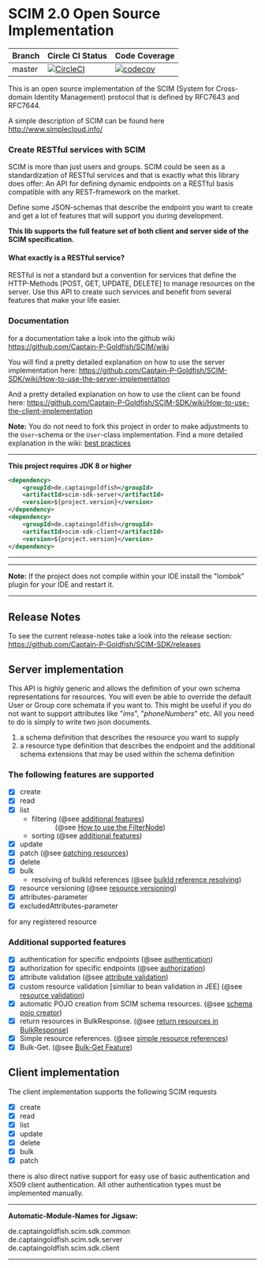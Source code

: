 # SCIM 2.0 Open Source Implementation


|  Branch | Circle CI Status | Code Coverage |
| :------ | :--------------- | :------------ | 
| master  | [![CircleCI](https://circleci.com/gh/Captain-P-Goldfish/SCIM-SDK/tree/master.svg?style=shield)](https://circleci.com/gh/Captain-P-Goldfish/SCIM-SDK/tree/master) | [![codecov](https://codecov.io/gh/Captain-P-Goldfish/SCIM-SDK/branch/master/graph/badge.svg?token=z8URG24FO3)](https://codecov.io/gh/Captain-P-Goldfish/SCIM-SDK) |

This is an open source implementation of the SCIM (System for Cross-domain Identity Management) protocol that is
 defined by RFC7643 and RFC7644. 

A simple description of SCIM can be found here http://www.simplecloud.info/

### Create RESTful services with SCIM

SCIM is more than just users and groups. SCIM could be seen as a standardization of RESTful services and that is exactly
what this library does offer: An API for defining dynamic endpoints on a RESTful basis compatible with any
REST-framework on the market.

Define some JSON-schemas that describe the endpoint you want to create and get a lot of features that will support you
during development.

**This lib supports the full feature set of both client and server side of the SCIM specification.**

#### What exactly is a RESTful service?

RESTful is not a standard but a convention for services that define the HTTP-Methods [POST, GET, UPDATE, DELETE] to
manage resources on the server. Use this API to create such services and benefit from several features that make your
life easier.

### Documentation

for a documentation take a look into the github wiki https://github.com/Captain-P-Goldfish/SCIM/wiki

You will find a pretty detailed explanation on how to use the server implementation
here: https://github.com/Captain-P-Goldfish/SCIM-SDK/wiki/How-to-use-the-server-implementation

And a pretty detailed explanation on how to use the client can be found
here: https://github.com/Captain-P-Goldfish/SCIM-SDK/wiki/How-to-use-the-client-implementation

**Note:** You do not need to fork this project in order to make adjustments to the `User`-schema or the `User`-class
implementation. Find a more detailed explanation in the
wiki: [best practices](https://github.com/Captain-P-Goldfish/SCIM-SDK/wiki/Best-practices)

---
**This project requires JDK 8 or higher**

```xml
<dependency>
    <groupId>de.captaingoldfish</groupId>
    <artifactId>scim-sdk-server</artifactId>
    <version>${project.version}</version>
</dependency>
<dependency>
    <groupId>de.captaingoldfish</groupId>
    <artifactId>scim-sdk-client</artifactId>
    <version>${project.version}</version>
</dependency>
```

---

---
**Note:**
If the project does not compile within your IDE install the "lombok" plugin for your IDE and restart it.

---

## Release Notes

To see the current release-notes take a look into the release
section: https://github.com/Captain-P-Goldfish/SCIM-SDK/releases

## Server implementation

This API is highly generic and allows the definition of your own schema representations for resources. You will even be
able to override the default User or Group core schemata if you want to. This might be useful if you do not want to
support attributes like "*ims*", "*phoneNumbers*" etc. All you need to do is simply to write two json documents.

1. a schema definition that describes the resource you want to supply
2. a resource type definition that describes the endpoint and the additional schema extensions that may be used within
   the schema definition

### The following features are supported

- [x] create
- [x] read
- [x] list
    * filtering (@see [additional features](https://github.com/Captain-P-Goldfish/SCIM/wiki/Additional-Features))\
      &nbsp;&nbsp;&nbsp;&nbsp;&nbsp;&nbsp;&nbsp;&nbsp;&nbsp;&nbsp;&nbsp;&nbsp;(@see [How to use the FilterNode](https://github.com/Captain-P-Goldfish/SCIM-SDK/wiki/How-to-use-the-FilterNode))
    * sorting (@see [additional features](https://github.com/Captain-P-Goldfish/SCIM/wiki/Additional-Features))
- [x] update
- [x] patch (@see [patching resources](https://github.com/Captain-P-Goldfish/SCIM/wiki/Patching-resources))
- [x] delete
- [x] bulk
  * resolving of bulkId references (@see [bulkId reference resolving](https://github.com/Captain-P-Goldfish/SCIM/wiki/BulkId-reference-resolving))
- [x] resource versioning (@see [resource versioning](https://github.com/Captain-P-Goldfish/SCIM-SDK/wiki/Resource-versioning))
- [x] attributes-parameter
- [x] excludedAttributes-parameter

for any registered resource

### Additional supported features

- [x] authentication for specific endpoints 
(@see [authentication](https://github.com/Captain-P-Goldfish/SCIM-SDK/wiki/Authentication-and-Authorization#authentication))
- [x] authorization for specific endpoints 
(@see [authorization](https://github.com/Captain-P-Goldfish/SCIM-SDK/wiki/Authentication-and-Authorization#authorization))
- [x] attribute validation (@see [attribute validation](https://github.com/Captain-P-Goldfish/SCIM-SDK/wiki/Attribute-validation)) 
- [x] custom resource validation [similiar to bean validation in JEE] (@see [resource validation](https://github.com/Captain-P-Goldfish/SCIM-SDK/wiki/Validation-of-resources))
- [x] automatic POJO creation from SCIM schema resources. (@see [schema pojo creator](https://github.com/Captain-P-Goldfish/SCIM-SDK/tree/master/scim-sdk-schema-pojo-creator))
- [x] return resources in BulkResponse. (@see [return resources in BulkResponse](https://github.com/Captain-P-Goldfish/SCIM-SDK/wiki/Return-resources-on-Bulk-Responses))
- [x] Simple resource references. (@see [simple resource references](https://github.com/Captain-P-Goldfish/SCIM-SDK/wiki/Simple-Resource-References-(Custom-Feature)-(@since-1.15.0)))
- [x] Bulk-Get. (@see [Bulk-Get Feature](https://github.com/Captain-P-Goldfish/SCIM-SDK/wiki/Bulk-Get-(Custom-Feature)-(@since-1.15.0)))

## Client implementation

The client implementation supports the following SCIM requests

- [x] create
- [x] read
- [x] list
- [x] update
- [x] delete
- [x] bulk
- [x] patch

there is also direct native support for easy use of basic authentication and X509 client authentication. All other
authentication types must be implemented manually.
 
 
---
**Automatic-Module-Names for Jigsaw:**

de.captaingoldfish.scim.sdk.common  
de.captaingoldfish.scim.sdk.server  
de.captaingoldfish.scim.sdk.client

---
